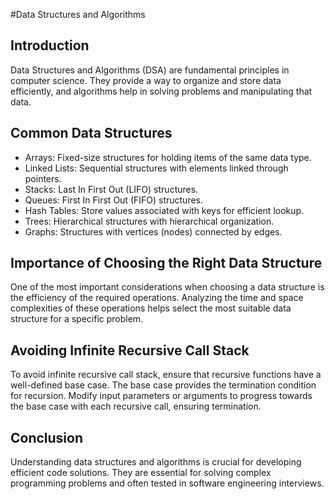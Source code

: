 #Data Structures and Algorithms

## Introduction
Data Structures and Algorithms (DSA) are fundamental principles in computer science. They provide a way to organize and store data efficiently, and algorithms help in solving problems and manipulating that data.

## Common Data Structures
- Arrays: Fixed-size structures for holding items of the same data type.
- Linked Lists: Sequential structures with elements linked through pointers.
- Stacks: Last In First Out (LIFO) structures.
- Queues: First In First Out (FIFO) structures.
- Hash Tables: Store values associated with keys for efficient lookup.
- Trees: Hierarchical structures with hierarchical organization.
- Graphs: Structures with vertices (nodes) connected by edges.

## Importance of Choosing the Right Data Structure
One of the most important considerations when choosing a data structure is the efficiency of the required operations. Analyzing the time and space complexities of these operations helps select the most suitable data structure for a specific problem.

## Avoiding Infinite Recursive Call Stack
To avoid infinite recursive call stack, ensure that recursive functions have a well-defined base case. The base case provides the termination condition for recursion. Modify input parameters or arguments to progress towards the base case with each recursive call, ensuring termination.

## Conclusion
Understanding data structures and algorithms is crucial for developing efficient code solutions. They are essential for solving complex programming problems and often tested in software engineering interviews.

